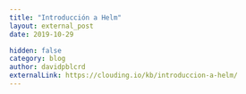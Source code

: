 ```yaml
---
title: "Introducción a Helm"
layout: external_post
date: 2019-10-29

hidden: false
category: blog
author: davidpblcrd
externalLink: https://clouding.io/kb/introduccion-a-helm/
---
```

